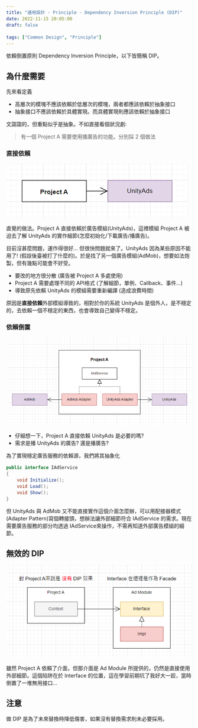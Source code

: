 ```yaml
---
title: "通用設計 - Principle - Dependency Inversion Principle (DIP)"
date: 2022-11-15 20:05:00
draft: false

tags: ["Common Design", "Principle"]
---
```


依賴倒置原則 Dependency Inversion Principle，以下皆簡稱 DIP。

## 為什麼需要

先來看定義    
- 高層次的模塊不應該依賴於低層次的模塊，兩者都應該依賴於抽象接口
- 抽象接口不應該依賴於具體實現。而具體實現則應該依賴於抽象接口

文謅謅的，但重點似乎是抽象。不如直接看個狀況劇:

> 有一個 Project A 需要使用播廣告的功能。分別採 2 個做法

### 直接依賴
![DIPNO](/images/DIPNO.png)

直覺的做法。Project A 直接依賴於廣告模組(UnityAds)，這裡模組 Project A 被迫去了解 UnityAds 的實作細節(怎麼初始化/下載廣告/播廣告)。

目前沒甚麼問題，運作得很好... 但很快問題就來了。UnityAds 因為某些原因不能用了! (假設後臺被打了什麼的)。於是找了另一個廣告模組(AdMob)，想要如法炮製，但有幾點可能會不好受。
- 要改的地方很分散 (廣告被 Project A 多處使用)
- Project A 需要處理不同的 API格式 (了解細節，單例、Callback、事件...)
- 導致原先依賴 UnityAds 的模組需要重新編譯 (造成浪費時間)

原因是**直接依賴**外部模組導致的，相對於你的系統 UnityAds 是個外人，是不穩定的，去依賴一個不穩定的東西，也會導致自己變得不穩定。

### 依賴倒置
![DIPValid](/images/DIPValid.png)

- 仔細想一下，Project A 直接依賴 UnityAds 是必要的嗎?
- 需求是播 UnityAds 的廣告? 還是播廣告?

為了實現穩定廣告服務的依賴源，我們將其抽象化
```csharp
public interface IAdService
{
    void Initialize();
    void Load();
    void Show();
}
```

但 UnityAds 與 AdMob 又不能直接實作這個介面怎麼辦，可以用配接器模式(Adapter Pattern)寫個轉接頭，想辦法讓外部細節符合 IAdService 的需求。現在需要廣告服務的部分均透過 IAdService來操作，不需再知道外部廣告模組的細節。

## 無效的 DIP

![DIPInvalid](/images/DIPInvalid.png)

雖然 Project A 依賴了介面，但那介面是 Ad Module 所提供的，仍然是直接使用外部細節。這個陷阱在於 Interface 的位置，這在學習前期坑了我好大一跤，當時倒置了一堆無用接口...

## 注意
做 DIP 是為了未來替換時降低傷害，如果沒有替換需求則未必要採用。
